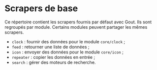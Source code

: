 # Scrapers de base

Ce répertoire contient les scrapers fournis par défaut avec Gout. Ils sont
regroupés par module. Certains modules peuvent partager les mêmes scrapers.

- `clock` : fournir des données pour le module `core/clock` ;
- `feed` : retourner une liste de données ;
- `icon` : envoyer des données pour le module `core/icon` ;
- `repeater` : copier les données en entrée ;
- `search` : gérer des moteurs de recherche.
